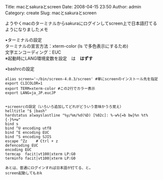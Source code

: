 Title: macとsakuraとscreen
Date: 2008-04-15 23:50
Author: admin
Category: create
Slug: macとsakuraとscreen

ようやくmacのターミナルからsakuraにログインしてscreen上で日本語打てるようになりましたメモ

<!--more-->  
•ターミナルの設定  
ターミナルの宣言方法：xterm-color (ls で多色表示にするため)  
文字エンコーディング：EUC  
※起動時にLANG環境変数を設定　は　**はずす**

•bashrcの設定

    alias screen='~/bin/screen-4.0.3/screen' #単にscreenのインストール先を指定
    export CLICOLOR=1 
    export TERM=xterm-color #この2行でカラー表示
    export LANG=ja_JP.eucJP


    •screenrcの設定（いろいろ追加してどれがどういう意味かうろ覚え）
    helltitle "$ |bash"
    hardstatus alwayslastline "%y/%m/%d(%D) [%02c]: %-w%{=b bw}%n %t%{-}%+w"
    bind s
    bind ^U encoding utf8
    bind ^E encoding EUC
    bind ^S encoding SJIS
    escape ^Zz    # Ctrl + z
    defencoding EUC
    encoding EUC
    termcap  facit|vt100|xterm LP:G0
    terminfo facit|vt100|xterm LP:G0

    あとは、普通にログインすれば日本語が打てる、と。
    screen起動してもおk
